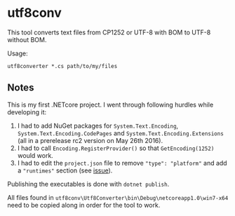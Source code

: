# utf8conv

This tool converts text files from CP1252 or UTF-8 with BOM to UTF-8 without BOM.

Usage:

`utf8converter *.cs path/to/my/files`

## Notes

This is my first .NETcore project. I went through following hurdles while developing it:

1. I had to add NuGet packages for `System.Text.Encoding`, `System.Text.Encoding.CodePages`
and `System.Text.Encoding.Extensions` (all in a prerelease rc2 version on May 26th 2016).
2. I had to call `Encoding.RegisterProvider()` so that `GetEncoding(1252)` would work.
3. I had to edit the `project.json` file to remove `"type": "platform"` and add a
`"runtimes"` section (see [issue](https://github.com/dotnet/core/issues/77)).

Publishing the executables is done with `dotnet publish`.

All files found in `utf8conv\Utf8Converter\bin\Debug\netcoreapp1.0\win7-x64` need to be
copied along in order for the tool to work.
